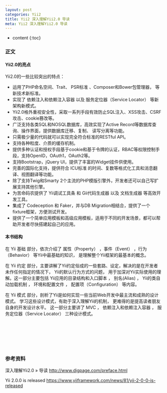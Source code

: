 ```yaml
---
layout: post
categories: Yii2
title: Yii2 深入理解Yii2.0 导读
meta: Yii2 深入理解Yii2.0 导读
---
```

* content
{:toc}

### 正文

#### Yii2.0的亮点

Yii2.0的一些比较突出的特点：
* 运用了PHP命名空间、Trait、 PSR标准 、Composer和Bower包管理器， 等新技术新标准。
* 实现了 依赖注入和依赖注入容器 以及 服务定位器（Service Locator） 等新架构新模式。
* Yii2.0格外重视安全性，采取一系列手段有效防止SQL注入、XSS攻击、CSRF攻击、cookie篡改等。
* 广泛支持各类SQL和NOSQL数据库，高效实现了Active Record等数据库查询、操作界面，提供数据库迁移、复制、 读写分离等功能。
* 只需极少量的代码就可以实现完全符合标准的RESTful API。
* 支持各种粒度、介质的缓存机制。
* 提供多种认证和授权手段基于cookie和基于令牌的认证，RBAC等权限控制手段，支持OpenID，OAuth1，OAuth2等。
* 支持Bootstrap，jQuery UI，提供了丰富的Widget挂件供使用。
* 完善的国际化支持，提供符合 ICU标准 的时间、复数等格式化工具和消息翻译、视图翻译等功能。
* 除了支持Twig和Smarty 2个主流的PHP模版引擎外，开发者还可以自己写扩展支持其他引擎。
* 为苦命码农提供了 Yii调试工具条 和 Gii代码生成器 以及 文档生成器 等高效开发工具。
* 集成了 Codeception 和 Faker，并与DB Migration相结合，提供了一个fixture框架，方便测试开发。
* 提供了一个简单应用模板和高级应用模板，适用于不同的开发场景，都可以帮助开发者尽快搭建起自己的应用。

#### 本书结构

在 Yii 基础 部分，依次介绍了 属性（Property） ，事件（Event） ，行为（Behavior） 等Yii中最基础的知识， 是理解整个Yii框架的最基本的概念。

在 Yii 约定 部分，主要讲解了Yii约定俗成的一些套路、设定，解决的是在开发者未作任何指定的情况下， Yii的默认行为方式的问题，
用于加深对Yii实际使用的理解。这一部分主要包括 Yii应用的目录结构和入口脚本 ， 别名(Alias) ， Yii的类自动加载机制 ， 
环境和配置文件 ， 配置项（Configuration） 等内容。

在 Yii 模式 部分，剖析了Yii是如何实现一些当前Web开发中最主流和成熟的设计模式。 学习这些设计模式，有助于深入理解Yii的机制，
更难得的是提高读者朋友自身的开发设计水平。 这一部分主要讲了 MVC ， 依赖注入和依赖注入容器 ， 服务定位器（Service Locator） 三种设计模式。


<br/><br/><br/><br/><br/>
### 参考资料 

深入理解Yii2.0 » 导读 <http://www.digpage.com/preface.html>

Yii 2.0.0 is released <https://www.yiiframework.com/news/81/yii-2-0-0-is-released>

